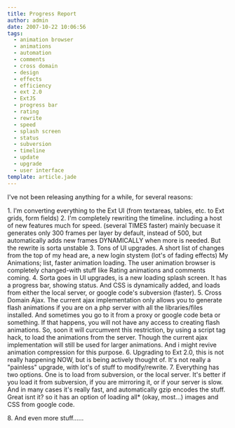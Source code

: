 ```yaml
---
title: Progress Report
author: admin
date: 2007-10-22 10:06:56
tags: 
  - animation browser
  - animations
  - automation
  - comments
  - cross domain
  - design
  - effects
  - efficiency
  - ext 2.0
  - ExtJS
  - progress bar
  - rating
  - rewrite
  - speed
  - splash screen
  - status
  - subversion
  - timeline
  - update
  - upgrade
  - user interface
template: article.jade
---
```


I've not been releasing anything for a while, for several reasons:

1\. I'm converting everything to the Ext UI (from textareas, tables, etc. to Ext grids, form fields)
2\. I'm completely rewriting the timeline. including a host of new features much for speed. (several TIMES faster) mainly becuase it generates only 300 frames per layer by default, instead of 500, but automatically adds new frames DYNAMICALLY when more is needed. But the rewrite is sorta unstable
3\. Tons of UI upgrades. A short list of changes from the top of my head are, a new login stystem (lot's of fading effects) My Animations; list, faster animation loading. The user animation browser is completely changed-with stuff like Rating animations and comments coming.
4\. Sorta goes in UI upgrades, is a new loading splash screen. It has a progress bar, showing status. And CSS is dynamically added, and loads from either the local server, or google code's subversion (faster).
5\. Cross Domain Ajax. The current ajax implementation only allows you to generate flash animations if you are on a php server with all the libraries/files installed. And sometimes you go to it from a proxy or google code beta or something. If that happens, you will not have any access to creating flash animations. So, soon it will curcumvent this restriction, by using a script tag hack, to load the animations from the server. Though the current ajax implementation will still be used for larger animations. And i might revive animation compression for this purpose.
6\. Upgrading to Ext 2.0, this is not really happening NOW, but is being actively thought of. It's not really a "painless" upgrade, with lot's of stuff to modify/rewrite.
7\. Everything has two options. One is to load from subversion, or the local server. It's better if you load it from subversion, if you are mirroring it, or if your server is slow. And in many cases it's really fast, and automatically gzip encodes the stuff. Great isnt it? so it has an option of loading all* (okay, most...) images and CSS from google code.

8\. And even more stuff......
